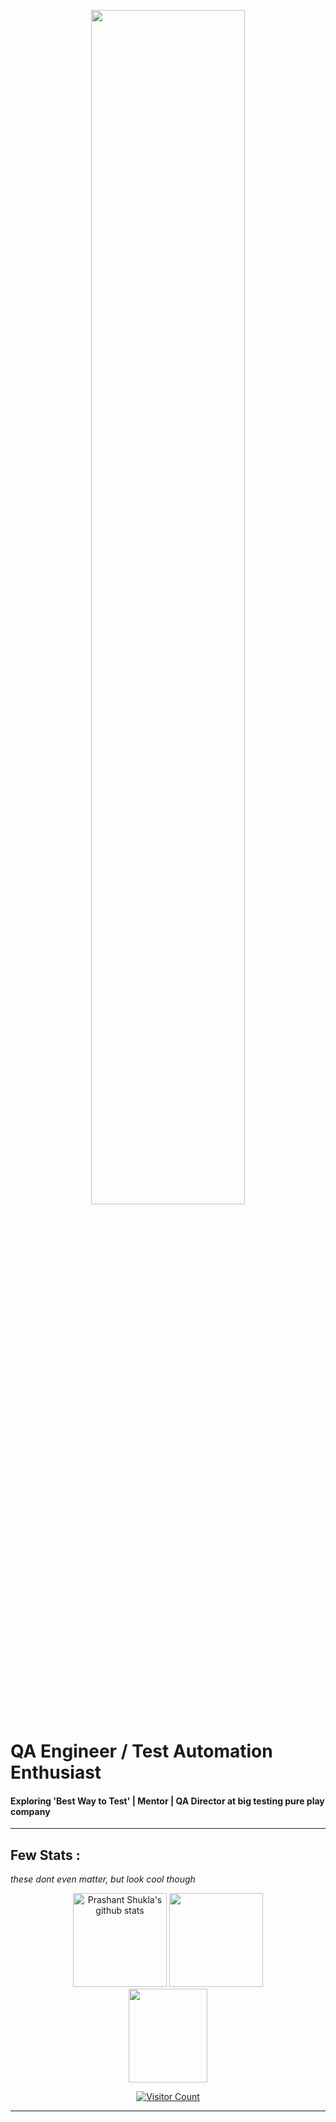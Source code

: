   <p align="center">
    <img src="assets/MyWebsiteheader.gif" height="70%">
  </p>
  
  
  # QA Engineer / Test Automation Enthusiast
  
  #### Exploring 'Best Way to Test' | Mentor | QA Director at big testing pure play company
  
  ----
  
  ## Few Stats : 
  _these dont even matter, but look cool though_
    
<p align="center"> 
  <img src="https://github-readme-stats.vercel.app/api?username=prashantshukla-qa&amp;show_icons=true&amp;theme=radical" alt="Prashant Shukla's github stats" height="150"/> 
  <img src="https://github-readme-stats.vercel.app/api/top-langs/?username=prashantshukla-qa&layout=compact&hide_title=1&card_width=300&theme=radical" height="150">
  <a href="https://stackoverflow.com/users/1517162/prashant-shukla">
    <img src="https://stackoverflow.com/users/flair/1517162.png" height="150" width="50%"
  </a>
  <p align="center"> 
    <img src="https://profile-counter.glitch.me/prashantshukla-qa/count.svg" alt="Visitor Count" align="center" />
  </p>
</p>
  
 ----
    
